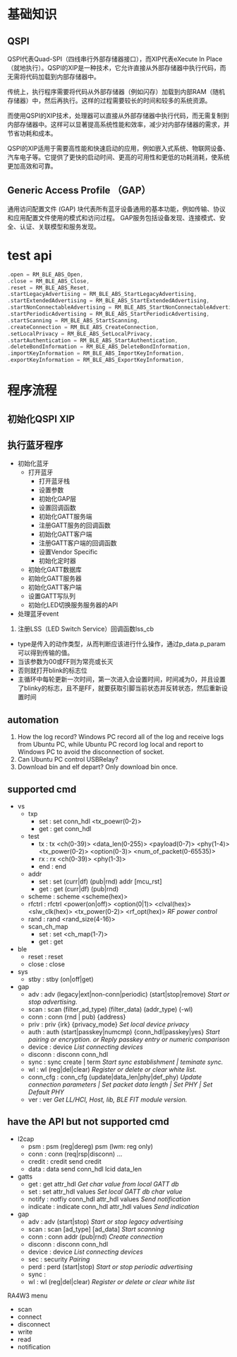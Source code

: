 # 基础知识
## QSPI

QSPI代表Quad-SPI（四线串行外部存储器接口），而XIP代表eXecute In Place（就地执行）。QSPI的XIP是一种技术，它允许直接从外部存储器中执行代码，而无需将代码加载到内部存储器中。

传统上，执行程序需要将代码从外部存储器（例如闪存）加载到内部RAM（随机存储器）中，然后再执行。这样的过程需要较长的时间和较多的系统资源。

而使用QSPI的XIP技术，处理器可以直接从外部存储器中执行代码，而无需复制到内部存储器中。这样可以显著提高系统性能和效率，减少对内部存储器的需求，并节省功耗和成本。

QSPI的XIP适用于需要高性能和快速启动的应用，例如嵌入式系统、物联网设备、汽车电子等。它提供了更快的启动时间、更高的可用性和更低的功耗消耗，使系统更加高效和可靠。


## Generic Access Profile （GAP）
通用访问配置文件 (GAP) 块代表所有蓝牙设备通用的基本功能，例如传输、协议和应用配置文件使用的模式和访问过程。 GAP服务包括设备发现、连接模式、安全、认证、关联模型和服务发现。






# test api
```C
.open = RM_BLE_ABS_Open,
.close = RM_BLE_ABS_Close,
.reset = RM_BLE_ABS_Reset,
.startLegacyAdvertising = RM_BLE_ABS_StartLegacyAdvertising,
.startExtendedAdvertising = RM_BLE_ABS_StartExtendedAdvertising,
.startNonConnectableAdvertising = RM_BLE_ABS_StartNonConnectableAdvertising,
.startPeriodicAdvertising = RM_BLE_ABS_StartPeriodicAdvertising,
.startScanning = RM_BLE_ABS_StartScanning,
.createConnection = RM_BLE_ABS_CreateConnection,
.setLocalPrivacy = RM_BLE_ABS_SetLocalPrivacy,
.startAuthentication = RM_BLE_ABS_StartAuthentication,
.deleteBondInformation = RM_BLE_ABS_DeleteBondInformation,
.importKeyInformation = RM_BLE_ABS_ImportKeyInformation,
.exportKeyInformation = RM_BLE_ABS_ExportKeyInformation,
```

# 程序流程

## 初始化QSPI XIP
## 执行蓝牙程序

- 初始化蓝牙
	- 打开蓝牙
		- 打开蓝牙栈
		- 设置参数
		- 初始化GAP层
		- 设置回调函数
		- 初始化GATT服务端
		- 注册GATT服务的回调函数
		- 初始化GATT客户端
		- 注册GATT客户端的回调函数
		- 设置Vendor Specific
		- 初始化定时器
	- 初始化GATT数据库
	- 初始化GATT服务器
	- 初始化GATT客户端
	- 设置GATT写队列
	- 初始化LED切换服务服务器的API
- 处理蓝牙event

1. 注册LSS（LED Switch Service）回调函数lss_cb
- type是传入的动作类型，从而判断应该进行什么操作，通过p_data.p_param可以得到传输的值。
- 当该参数为00或FF则为常亮或长灭
- 否则就打开blink的标志位
- 主循环中每轮更新一次时间，第一次进入会设置时间，时间减为0，并且设置了blinky的标志，且不是FF，就要获取引脚当前状态并反转状态，然后重新设置时间


## automation
1. How the log record? 
		Windows PC record all of the log and receive logs from Ubuntu PC, while Ubuntu PC record log local and report to Windows PC to avoid the disconnection of socket.
2. Can Ubuntu PC control USBRelay?
3. Download bin and elf depart? Only download bin once.




## supported cmd
- vs
	- txp
		- set : set conn_hdl <tx_poewr(0-2)>
		- get : get conn_hdl
	- test
		- tx : tx <ch(0-39)> <data_len(0-255)> <payload(0-7)> <phy(1-4)> <tx_power(0-2)> <option(0-3)> <num_of_packet(0-65535)>
		- rx : rx <ch(0-39)> <phy(1-3)>
		- end : end
	- addr 
		- set : set (curr|df) (pub|rnd) addr \[mcu_rst\]
		- get : get (curr|df) (pub|rnd)
	- scheme : scheme <scheme(hex)>
	- rfctrl : rfctrl <power(on|off)> <option(0|1)> <clval(hex)> <slw_clk(hex)> <tx_power(0-2)> <rf_opt(hex)> _RF power control_
	- rand : rand <rand_size(4-16)>
	- scan_ch_map
		- set : set <ch_map(1-7)>
		- get : get
- ble
	- reset : reset
	- close : close
- sys
	- stby : stby (on|off|get)
- gap
	- adv : adv (legacy|ext|non-conn|periodic) (start|stop|remove) _Start or stop advertising._
	- scan : scan (filter_ad_type) (filter_data) (addr_type) (-wl)
	- conn : conn (rnd | pub) {address}
	- priv : priv {irk} {privacy_mode} _Set local device privacy_
	- auth : auth (start|passkey|numcmp) {conn_hdl|passkey|yes} _Start pairing or encryption. or Reply passkey entry or numeric comparison_
	- device : device _List connecting devices_
	- disconn : disconn conn_hdl 
	- sync : sync create | term _Start sync establishment | teminate sync._
	- wl : wl (reg|del|clear) _Register or delete or clear white list._
	- conn_cfg : conn_cfg (update|data_len|phy|def_phy) _Update connection parameters | Set packet data length | Set PHY | Set Default PHY_
	- ver :  ver _Get LL/HCI, Host, lib, BLE FIT module version._

## have the API but not supported cmd
- l2cap
	- psm : psm (reg|dereg) psm (lwm: reg only)
	- conn : conn (req|rsp|disconn) ...
	- credit : credit send credit
	- data : data send conn_hdl lcid data_len
- gatts
	- get : get attr_hdl _Get char value from local GATT db_
	- set : set attr_hdl values _Set local GATT db char value_
	- notify : notfiy conn_hdl attr_hdl values _Send notification_
	- indicate : indicate conn_hdl attr_hdl values _Send indication_
- gap
	- adv : adv (start|stop)  _Start or stop legacy advertising_
	- scan : scan \[ad_type\] \[ad_data\] _Start scanning_
	- conn : conn addr (pub|rnd) _Create connection_
	- disconn : disconn conn_hdl
	- device : device _List connecting devices_
	- sec : security _Pairing_
	- perd : perd (start|stop) _Start or stop periodic advertising_
	- sync : 
	- wl : wl (reg|del|clear) _Register or delete or clear white list_



RA4W3 menu
- scan
- connect
- disconnect
- write
- read
- notification

















